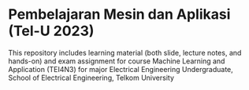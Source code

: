 # Pembelajaran Mesin dan Aplikasi (Tel-U 2023)
This repository includes learning material (both slide, lecture notes, and hands-on) and exam assignment for course Machine Learning and Application (TEI4N3) for major Electrical Engineering Undergraduate, School of Electrical Engineering, Telkom University
